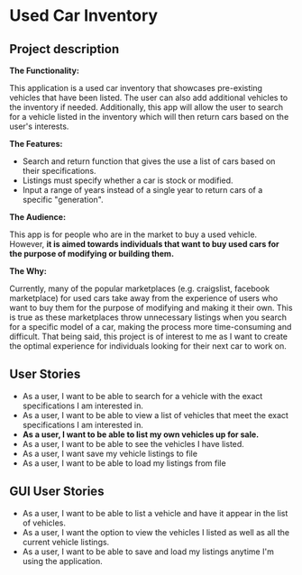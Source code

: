 # Used Car Inventory

## Project description

**The Functionality:**

This application is a used car inventory that showcases pre-existing vehicles that have been listed. The user can also
add additional vehicles to the inventory if needed. Additionally, this app will allow the user to search for a vehicle 
listed in the inventory which will then return cars based on the user's interests. 

**The Features:**
- Search and return function that gives the use a list of cars based on their specifications.
- Listings must specify whether a car is stock or modified.
- Input a range of years instead of a single year to return cars of a specific "generation".

**The Audience:**

This app is for people who are in the market to buy a used vehicle. However, **it is aimed 
towards individuals that want to buy used cars for the purpose of modifying or building them.** 

**The Why:**

Currently, many of the popular marketplaces (e.g. craigslist, facebook marketplace) for used cars take away from the 
experience of users who want to buy them for the purpose of modifying and making it their own. This is true as these 
marketplaces throw unnecessary listings when you search for a specific model of a car, making the process more 
time-consuming and difficult. That being said, this project is of interest to me as I want to create the optimal
experience for individuals looking for their next car to work on.

## User Stories
- As a user, I want to be able to search for a vehicle with the exact specifications I am interested in.
- As a user, I want to be able to view a list of vehicles that meet the exact specifications I am interested in.
- **As a user, I want to be able to list my own vehicles up for sale.**
- As a user, I want to be able to see the vehicles I have listed.
- As a user, I want save my vehicle listings to file
- As a user, I want to be able to load my listings from file

## GUI User Stories
- As a user, I want to be able to list a vehicle and have it appear in the list of vehicles.
- As a user, I want the option to view the vehicles I listed as well as all the current vehicle listings.
- As a user, I want to be able to save and load my listings anytime I'm using the application.